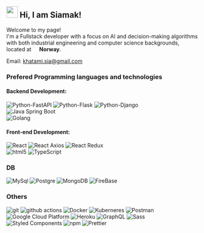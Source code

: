 ## <img src="https://emojis.slackmojis.com/emojis/images/1531849430/4246/blob-sunglasses.gif?1531849430" width="30"/> Hi, I am Siamak!

Welcome to my page! </br> I'm a Fullstack developer with a focus on AI and decision-making algorithms with both industrial engineering and computer science backgrounds, located at <img src="https://flagcdn.com/no.svg" width="13"/> <b>Norway</b>.

Email: khatami.sia@gmail.com
### Prefered Programming languages and technologies
#### Backend Development:
<p> 
  <img alt="Python-FastAPI" src="https://img.shields.io/badge/build-Fast_API-brightgreen?style=flat&logo=python&label=Python&color=%23ffde57">
  <img alt="Python-Flask" src="https://img.shields.io/badge/build-Flask-brightgreen?style=flat&logo=python&label=Python&color=%23ffde57">
  <img alt="Python-Django" src="https://img.shields.io/badge/build-Django-brightgreen?style=flat&logo=python&label=Python&color=%23ffde57">
  <br>
  <img alt="Java Spring Boot" src="https://img.shields.io/badge/build-Spring_Boot-brightgreen?style=flat&logo=java&label=Java&color=%23f89820">
  <br>
  <img alt="Golang" src="https://img.shields.io/badge/build-Golang-brightgreen?style=flat&logo=go&label=Go&color=%09%2300ADD8">
</p>

#### Front-end Development:
<p> 
  <img alt="React" src="https://img.shields.io/badge/-React-45b8d8?style=flat-square&logo=react&logoColor=white" /> 
  <img alt="React Axios" src="https://img.shields.io/badge/build-Axios-45b8d8?style=flat&logo=react&label=React">
  <img alt="React Redux" src="https://img.shields.io/badge/build-Redux-45b8d8?style=flat&logo=react&label=React"> 
  <br>
  <img alt="html5" src="https://img.shields.io/badge/-HTML5-E34F26?style=flat-square&logo=html5&logoColor=white&labelColor=gray" />
  <img alt="TypeScript" src="https://img.shields.io/badge/-TypeScript-007ACC?style=flat-square&logo=typescript&logoColor=white&labelColor=gray" />
</p>

### DB
<P>
  <img alt="MySql" src="https://img.shields.io/badge/-MySql-4479A1?style=flat-square&logo=mysql&logoColor=white&labelColor=gray" />  
  <img alt="Postgre" src="https://img.shields.io/badge/-Postgres-4169E1?style=flat-square&logo=postgresql&logoColor=white&labelColor=gray" /> 
  <img alt="MongoDB" src="https://img.shields.io/badge/-MongoDB-13aa52?style=flat-square&logo=mongodb&logoColor=white&labelColor=gray" />
  <img alt="FireBase" src="https://img.shields.io/badge/-FireBase-DD2C00?style=flat-square&logo=firebase&logoColor=white&labelColor=gray" /> 
</P>

### Others
<p>  
  <img alt="git" src="https://img.shields.io/badge/-Git-F05032?style=flat-square&logo=git&logoColor=white&labelColor=gray" />
  <img alt="github actions" src="https://img.shields.io/badge/-Github_Actions-2088FF?style=flat-square&logo=github-actions&logoColor=white&labelColor=gray" />
  <img alt="Docker" src="https://img.shields.io/badge/-Docker-46a2f1?style=flat-square&logo=docker&logoColor=white&labelColor=gray" />   
  <img alt="Kuberneres" src="https://img.shields.io/badge/Kuberneres-46a2f1?logo=kubernetes&logoColor=white&labelColor=gray" />
  <img alt="Postman" src="https://img.shields.io/badge/-Postman-FF6C37?style=flat-square&logo=postman&logoColor=white&labelColor=gray" /> 
  <img alt="Google Cloud Platform" src="https://img.shields.io/badge/-Google_Cloud_Platform-1a73e8?style=flat-square&logo=google-cloud&logoColor=white&labelColor=gray" />
  <img alt="Heroku" src="https://img.shields.io/badge/-Heroku-430098?style=flat-square&logo=heroku&logoColor=white&labelColor=gray" />
  <img alt="GraphQL" src="https://img.shields.io/badge/-GraphQL-E10098?style=flat-square&logo=graphql&logoColor=white&labelColor=gray" />
  <img alt="Sass" src="https://img.shields.io/badge/-Sass-CC6699?style=flat-square&logo=sass&logoColor=white&labelColor=gray" />
  <img alt="Styled Components" src="https://img.shields.io/badge/-Styled_Components-db7092?style=flat-square&logo=styled-components&logoColor=white&labelColor=gray" /> 
  <img alt="npm" src="https://img.shields.io/badge/-NPM-CB3837?style=flat-square&logo=npm&logoColor=white&labelColor=gray" />
  <img alt="Prettier" src="https://img.shields.io/badge/-Prettier-F7B93E?style=flat-square&logo=prettier&logoColor=white&labelColor=gray" />
</p>
<!-- [![Anurag's GitHub stats](https://github-readme-stats.vercel.app/api?username=siamak-khatami)](https://github.com/siamak-khatami/github-readme-stats)
[![Top Langs](https://github-readme-stats.vercel.app/api/top-langs/?username=siamak-khatami)](https://github.com/siamak-khatami/github-readme-stats)

**siamak-khatami/siamak-khatami** is a ✨ _special_ ✨ repository because its `README.md` (this file) appears on your GitHub profile.

Here are some ideas to get you started:

- 🔭 I’m currently working on ...
- 🌱 I’m currently learning ...
- 👯 I’m looking to collaborate on ...
- 🤔 I’m looking for help with ...
- 💬 Ask me about ...
- 📫 How to reach me: ...
- 😄 Pronouns: ...
- ⚡ Fun fact: ...
-->
